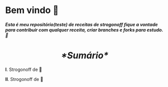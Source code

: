 # Bem vindo :wave:

##### Esta é meu repositório(teste) de receitas de strogonoff fique a vontade para contribuir com qualquer receita, criar branches e forks para estudo. :muscle:

<center><h1> <em>*Sumário*</em> </h1></center>

**I**. Strogonoff de 🍗

**II**. Strogonoff de 🍖
